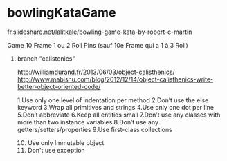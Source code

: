 bowlingKataGame
===============

fr.slideshare.net/lalitkale/bowling-game-kata-by-robert-c-martin

Game
	10 Frame
		1 ou 2 Roll
			Pins
        (sauf 10e Frame qui a 1 à 3 Roll)

1. branch "calistenics"

	http://williamdurand.fr/2013/06/03/object-calisthenics/
	http://www.mabishu.com/blog/2012/12/14/object-calisthenics-write-better-object-oriented-code/

    1.Use only one level of indentation per method
    2.Don’t use the else keyword
    3.Wrap all primitives and strings
    4.Use only one dot per line
    5.Don’t abbreviate
    6.Keep all entities small
    7.Don’t use any classes with more than two instance variables
    8.Don’t use any getters/setters/properties
    9.Use first-class collections

	10. Use only Immutable object
	11. Don't use exception